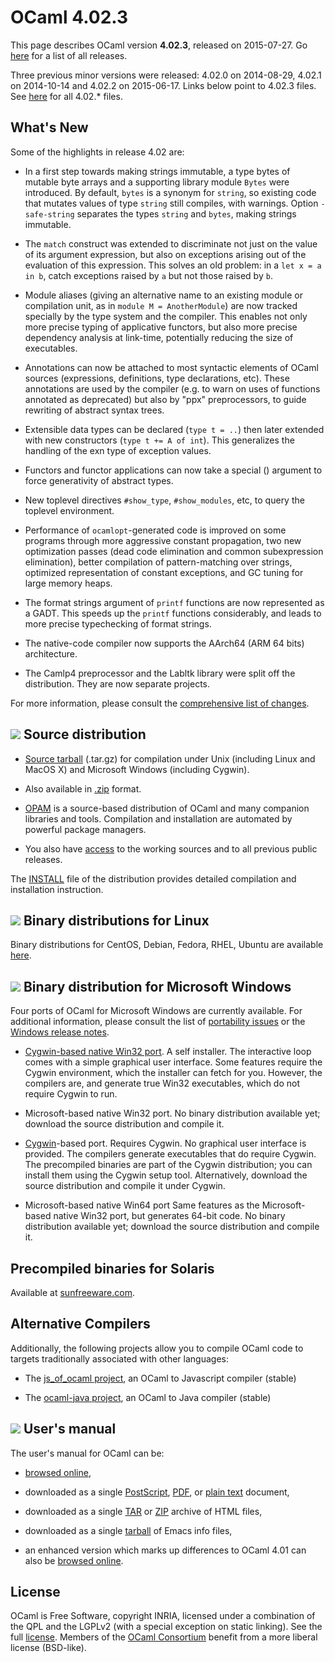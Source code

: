 <!-- ((! set title OCaml 4.02 !)) -->

# OCaml 4.02.3
This page describes OCaml version **4.02.3**,
released on 2015-07-27. Go [here](./) for a list of all releases.

Three previous minor versions were released: 4.02.0 on 2014-08-29, 
4.02.1 on 2014-10-14 and 4.02.2 on 2015-06-17. Links below point to 4.02.3 files. 
See
[here](https://github.com/ocaml/ocaml/releases) for all 4.02.*
files.


## What's New

Some of the highlights in release 4.02 are:

- In a first step towards making strings immutable, a type bytes of
  mutable byte arrays and a supporting library module `Bytes` were
  introduced. By default, `bytes` is a synonym for `string`, so
  existing code that mutates values of type `string` still compiles,
  with warnings. Option `-safe-string` separates the types `string`
  and `bytes`, making strings immutable.

- The `match` construct was extended to discriminate not just on the
  value of its argument expression, but also on exceptions arising out
  of the evaluation of this expression. This solves an old problem: in
  a `let x = a in b`, catch exceptions raised by `a` but not those
  raised by `b`.

- Module aliases (giving an alternative name to an existing module or
  compilation unit, as in `module M = AnotherModule`) are now tracked
  specially by the type system and the compiler. This enables not only
  more precise typing of applicative functors, but also more precise
  dependency analysis at link-time, potentially reducing the size of
  executables.

- Annotations can now be attached to most syntactic elements of OCaml
  sources (expressions, definitions, type declarations, etc). These
  annotations are used by the compiler (e.g. to warn on uses of
  functions annotated as deprecated) but also by "ppx" preprocessors,
  to guide rewriting of abstract syntax trees.

- Extensible data types can be declared (`type t = ..`) then later
  extended with new constructors (`type t += A of int`). This
  generalizes the handling of the exn type of exception values.

- Functors and functor applications can now take a special () argument
  to force generativity of abstract types.

- New toplevel directives `#show_type`, `#show_modules`, etc, to query
  the toplevel environment.

- Performance of `ocamlopt`-generated code is improved on some
  programs through more aggressive constant propagation, two new
  optimization passes (dead code elimination and common subexpression
  elimination), better compilation of pattern-matching over strings,
  optimized representation of constant exceptions, and GC tuning for
  large memory heaps.

- The format strings argument of `printf` functions are now
  represented as a GADT. This speeds up the `printf` functions
  considerably, and leads to more precise typechecking of format
  strings.

- The native-code compiler now supports the AArch64 (ARM 64 bits)
  architecture.

- The Camlp4 preprocessor and the Labltk library were split off the
  distribution. They are now separate projects.

For more information, please consult the [comprehensive list of
changes](4.02/notes/Changes).



## ![](../img/source.gif "") Source distribution

- [Source
  tarball](https://github.com/ocaml/ocaml/archive/4.02.3.tar.gz)
  (.tar.gz) for compilation under Unix (including Linux and MacOS X)
  and Microsoft Windows (including Cygwin).

- Also available in
  [.zip](https://github.com/ocaml/ocaml/archive/4.02.3.zip)
  format.

- [OPAM](https://opam.ocaml.org/) is a source-based distribution of
  OCaml and many companion libraries and tools. Compilation and
  installation are automated by powerful package managers.

- You also have [access](index.html) to the working
  sources and to all previous public releases.

The [INSTALL](4.02/notes/INSTALL)
file of the distribution provides detailed compilation and
installation instruction.


## ![](../img/linux.gif "") Binary distributions for Linux

Binary distributions for CentOS, Debian, Fedora, RHEL, Ubuntu are
available
[here](http://software.opensuse.org/download.html?project=home%3Aocaml&package=ocaml).


## ![](../img/windows.gif "") Binary distribution for Microsoft Windows

Four ports of OCaml for Microsoft Windows are currently available. For
additional information, please consult the list of [portability
issues](/learn/portability.html) or the
[Windows release
notes](4.02/notes/README.win32).

- [Cygwin-based native Win32
  port](http://protz.github.com/ocaml-installer/). A self
  installer. The interactive loop comes with a simple graphical user
  interface. Some features require the Cygwin environment, which the
  installer can fetch for you. However, the compilers are, and
  generate true Win32 executables, which do not require Cygwin to run.

- Microsoft-based native Win32 port. No binary distribution available
  yet; download the source distribution and compile it.

- [Cygwin](http://cygwin.com/)-based port. Requires Cygwin. No
  graphical user interface is provided. The compilers generate
  executables that do require Cygwin. The precompiled binaries are
  part of the Cygwin distribution; you can install them using the
  Cygwin setup tool. Alternatively, download the source distribution
  and compile it under Cygwin.

- Microsoft-based native Win64 port Same features as the
  Microsoft-based native Win32 port, but generates 64-bit code. No
  binary distribution available yet; download the source distribution
  and compile it.


## Precompiled binaries for Solaris

Available at [sunfreeware.com](http://sunfreeware.com/).


## Alternative Compilers

Additionally, the following projects allow you to compile OCaml code to
targets traditionally associated with other languages:

* The [js_of_ocaml project](http://ocsigen.org/js_of_ocaml/), an OCaml
  to Javascript compiler (stable)

* The [ocaml-java project](http://www.ocamljava.org/), an OCaml to
  Java compiler (stable)


## ![](../img/doc.gif "") User's manual

The user's manual for OCaml can be:

- [browsed
  online](4.02/htmlman/index.html),

- downloaded as a single
  [PostScript](4.02/ocaml-4.02-refman.ps.gz),
  [PDF](4.02/ocaml-4.02-refman.pdf),
  or [plain
  text](4.02/ocaml-4.02-refman.txt)
  document,

- downloaded as a single
  [TAR](4.02/ocaml-4.02-refman-html.tar.gz)
  or
  [ZIP](4.02/ocaml-4.02-refman-html.zip)
  archive of HTML files,

- downloaded as a single
  [tarball](4.02/ocaml-4.02-refman.info.tar.gz)
  of Emacs info files,

- an enhanced version which marks up differences to OCaml 4.01 can also be
  [browsed online](http://www.askra.de/software/ocaml-doc/4.02/).

## License

OCaml is Free Software, copyright INRIA, licensed under a combination
of the QPL and the LGPLv2 (with a special exception on static
linking). See the full [license](/docs/license.html). Members of the
[OCaml Consortium](/consortium/) benefit from a
more liberal license (BSD-like).
